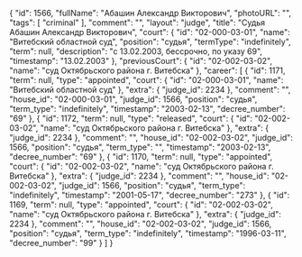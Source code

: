 {
    "id": 1566,
    "fullName": "Абашин Александр Викторович",
    "photoURL": "",
    "tags": [
        "criminal"
    ],
    "comment": "",
    "layout": "judge",
    "title": "Судья Абашин Александр Викторович",
    "court": {
        "id": "02-000-03-01",
        "name": "Витебский областной суд",
        "position": "судья",
        "termType": "indefinitely",
        "term": null,
        "description": "c 13.02.2003, бессрочно, по указу 69",
        "timestamp": "13.02.2003"
    },
    "previousCourt": {
        "id": "02-002-03-02",
        "name": "суд Октябрьского района г. Витебска"
    },
    "career": [
        {
            "id": 1171,
            "term": null,
            "type": "appointed",
            "court": {
                "id": "02-000-03-01",
                "name": "Витебский областной суд"
            },
            "extra": {
                "judge_id": 2234
            },
            "comment": "",
            "house_id": "02-000-03-01",
            "judge_id": 1566,
            "position": "судья",
            "term_type": "indefinitely",
            "timestamp": "2003-02-13",
            "decree_number": "69"
        },
        {
            "id": 1172,
            "term": null,
            "type": "released",
            "court": {
                "id": "02-002-03-02",
                "name": "суд Октябрьского района г. Витебска"
            },
            "extra": {
                "judge_id": 2234
            },
            "comment": "",
            "house_id": "02-002-03-02",
            "judge_id": 1566,
            "position": "судья",
            "term_type": "",
            "timestamp": "2003-02-13",
            "decree_number": "69"
        },
        {
            "id": 1170,
            "term": null,
            "type": "appointed",
            "court": {
                "id": "02-002-03-02",
                "name": "суд Октябрьского района г. Витебска"
            },
            "extra": {
                "judge_id": 2234
            },
            "comment": "",
            "house_id": "02-002-03-02",
            "judge_id": 1566,
            "position": "судья",
            "term_type": "indefinitely",
            "timestamp": "2001-05-17",
            "decree_number": "273"
        },
        {
            "id": 1169,
            "term": null,
            "type": "appointed",
            "court": {
                "id": "02-002-03-02",
                "name": "суд Октябрьского района г. Витебска"
            },
            "extra": {
                "judge_id": 2234
            },
            "comment": "",
            "house_id": "02-002-03-02",
            "judge_id": 1566,
            "position": "судья",
            "term_type": "indefinitely",
            "timestamp": "1996-03-11",
            "decree_number": "99"
        }
    ]
}